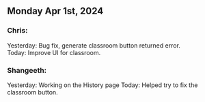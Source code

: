 
## Monday Apr 1st, 2024

### Chris:

Yesterday: Bug fix, generate classroom button returned error.\
Today: Improve UI for classroom.

### Shangeeth:

Yesterday: Working on the History page
Today: Helped try to fix the classroom button. 
